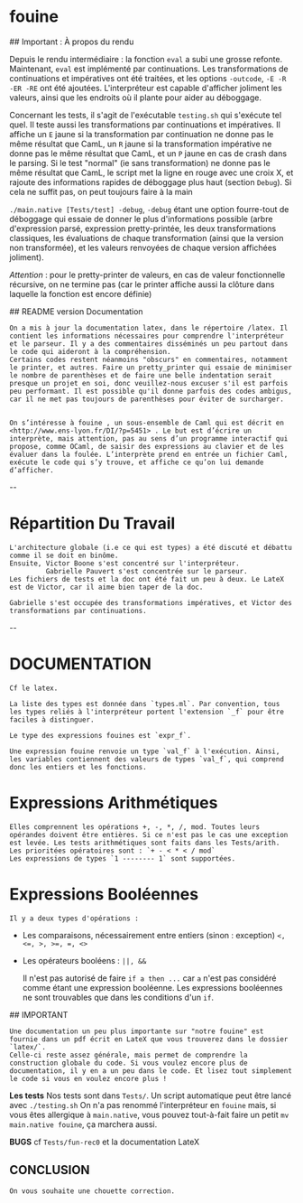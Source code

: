 # fouine


## Important : À propos du rendu 

  Depuis le rendu intermédiaire : la fonction `eval` a subi une grosse refonte. Maintenant, `eval` est implémenté par continuations. Les transformations de continuations et impératives ont été traitées, et les options `-outcode`, `-E -R -ER -RE` ont été ajoutées.
  L'interpréteur est capable d'afficher joliment les valeurs, ainsi que les endroits où il plante pour aider au déboggage.
  
  Concernant les tests, il s'agit de l'exécutable `testing.sh` qui s'exécute tel quel. Il teste aussi les transformations par continuations et impératives. Il affiche un `E` jaune si la transformation par continuation ne donne pas le même résultat que CamL, un `R` jaune si la transformation impérative ne donne pas le même résultat que CamL, et un `P` jaune en cas de crash dans le parsing.
  Si le test "normal" (ie sans transformation) ne donne pas le même résultat que CamL, le script met la ligne en rouge avec une croix X, et rajoute des informations rapides de déboggage plus haut (section `Debug`). Si cela ne suffit pas, on peut toujours faire à la main
  
  `./main.native [Tests/test] -debug`, `-debug` étant une option fourre-tout de déboggage qui essaie de donner le plus d'informations possible (arbre d'expression parsé, expression pretty-printée, les deux transformations classiques, les évaluations de chaque transformation (ainsi que la version non transformée), et les valeurs renvoyées de chaque version affichées joliment).
  
 *Attention* : pour le pretty-printer de valeurs, en cas de valeur fonctionnelle récursive, on ne termine pas (car le printer affiche aussi la clôture dans laquelle la fonction est encore définie)


## README version Documentation

	On a mis à jour la documentation latex, dans le répertoire /latex. Il contient les informations nécessaires pour comprendre l'interpréteur et le parseur. Il y a des commentaires disséminés un peu partout dans le code qui aideront à la compréhension.
	Certains codes restent néanmoins "obscurs" en commentaires, notamment le printer, et autres. Faire un pretty_printer qui essaie de minimiser le nombre de parenthèses et de faire une belle indentation serait presque un projet en soi, donc veuillez-nous excuser s'il est parfois peu performant. Il est possible qu'il donne parfois des codes ambigus, car il ne met pas toujours de parenthèses pour éviter de surcharger.


	On s’intéresse à fouine , un sous-ensemble de Caml qui est décrit en <http://www.ens-lyon.fr/DI/?p=5451> . Le but est d’écrire un interprète, mais attention, pas au sens d’un programme interactif qui propose, comme OCaml, de saisir des expressions au clavier et de les  évaluer dans la foulée. L’interprète prend en entrée un fichier Caml, exécute le code qui s’y trouve, et affiche ce qu’on lui demande d’afficher.


--
# Répartition Du Travail

	L'architecture globale (i.e ce qui est types) a été discuté et débattu comme il se doit en binôme.
	Ensuite, Victor Boone s'est concentré sur l'interpréteur.
		     Gabrielle Pauvert s'est concentrée sur le parseur.
	Les fichiers de tests et la doc ont été fait un peu à deux. Le LateX est de Victor, car il aime bien taper de la doc.
	
	Gabrielle s'est occupée des transformations impératives, et Victor des transformations par continuations.

--

# DOCUMENTATION

	Cf le latex.

	La liste des types est donnée dans `types.ml`. Par convention, tous les types reliés à l'interpréteur portent l'extension `_f` pour être faciles à distinguer.

	Le type des expressions fouines est `expr_f`.

	Une expression fouine renvoie un type `val_f` à l'exécution. Ainsi, les variables contiennent des valeurs de types `val_f`, qui comprend donc les entiers et les fonctions. 

# Expressions Arithmétiques

	Elles comprennent les opérations +, -, *, /, mod. Toutes leurs opérandes doivent être entières. Si ce n'est pas le cas une exception est levée. Les tests arithmétiques sont faits dans les Tests/arith.
	Les prioritées opératoires sont : `+ - < * < / mod`
	Les expressions de types `1 -------- 1` sont supportées.

# Expressions Booléennes

	Il y a deux types d'opérations : 
* Les comparaisons, nécessairement entre entiers (sinon : exception) `<, <=, >, >=, =, <>`
* Les opérateurs booléens : `||, &&`
	
	Il n'est pas autorisé de faire `if a then ...` car `a` n'est pas considéré comme étant une expression booléenne. Les expressions booléennes ne sont trouvables que dans les conditions d'un `if`.



## IMPORTANT

	Une documentation un peu plus importante sur "notre fouine" est fournie dans un pdf écrit en LateX que vous trouverez dans le dossier `latex/`.
	Celle-ci reste assez générale, mais permet de comprendre la construction globale du code. Si vous voulez encore plus de documentation, il y en a un peu dans le code. Et lisez tout simplement le code si vous en voulez encore plus !

**Les tests**
	Nos tests sont dans `Tests/`. Un script automatique peut être lancé avec `./testing.sh`
	On n'a pas renommé l'interpréteur en `fouine` mais, si vous êtes allergique à `main.native`, vous pouvez tout-à-fait faire un petit `mv main.native fouine`, ça marchera aussi.


**BUGS**
	cf `Tests/fun-rec0`  et la documentation LateX


## CONCLUSION

	On vous souhaite une chouette correction.
